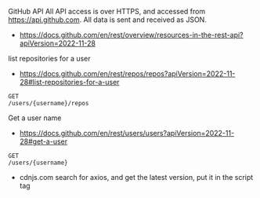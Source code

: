 GitHub API
All API access is over HTTPS, and accessed from https://api.github.com. All data is sent and received as JSON.

- https://docs.github.com/en/rest/overview/resources-in-the-rest-api?apiVersion=2022-11-28

list repositories for a user

- https://docs.github.com/en/rest/repos/repos?apiVersion=2022-11-28#list-repositories-for-a-user

```
GET
/users/{username}/repos
```

Get a user name

- https://docs.github.com/en/rest/users/users?apiVersion=2022-11-28#get-a-user

```
GET
/users/{username}
```

- cdnjs.com search for axios, and get the latest version, put it in the script tag
